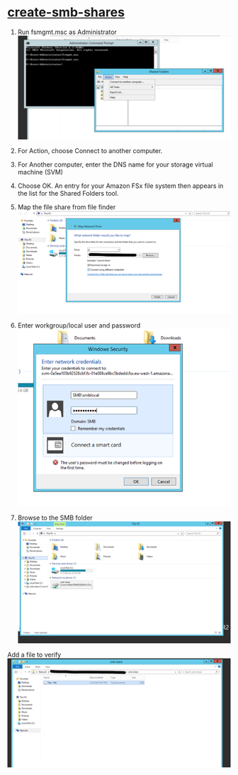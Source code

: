 # [create-smb-shares](https://docs.aws.amazon.com/fsx/latest/ONTAPGuide/create-smb-shares.html)
1. Run  fsmgmt.msc as Administrator
![fsm](Images/fsm.png)
   
2. For Action, choose Connect to another computer.

3. For Another computer, enter the DNS name for your storage virtual machine (SVM)

4. Choose OK. An entry for your Amazon FSx file system then appears in the list for the Shared Folders tool.

5. Map the file share from file finder
![Map](Images/map.png)

6. Enter workgroup/local user and password
![pass](Images/pass.png)
   
7. Browse to the SMB folder
![smb](Images/smb-folder.png)
   
Add a file to verify
![verify](Images/verify.png)